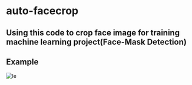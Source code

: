 # auto-facecrop
## Using this code to crop face image for training machine learning project(Face-Mask Detection)
## Example


![le](https://user-images.githubusercontent.com/79236612/149900767-e876c758-3e69-4ed3-8750-f54d5ebff3ae.jpg)
